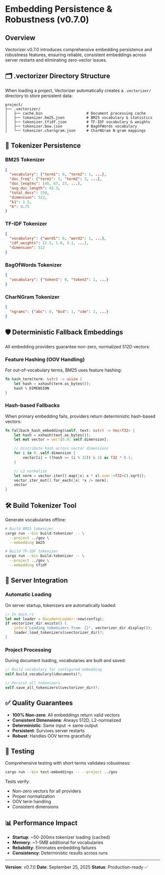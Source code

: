 # Embedding Persistence & Robustness (v0.7.0)

## Overview

Vectorizer v0.7.0 introduces comprehensive embedding persistence and robustness features, ensuring reliable, consistent embeddings across server restarts and eliminating zero-vector issues.

## 🗂️ .vectorizer Directory Structure

When loading a project, Vectorizer automatically creates a `.vectorizer/` directory to store persistent data:

```
project/
├── .vectorizer/
│   ├── cache.bin                    # Document processing cache
│   ├── tokenizer.bm25.json          # BM25 vocabulary & statistics
│   ├── tokenizer.tfidf.json         # TF-IDF vocabulary & weights
│   ├── tokenizer.bow.json           # BagOfWords vocabulary
│   └── tokenizer.charngram.json     # CharNGram N-gram mappings
```

## 🔧 Tokenizer Persistence

### BM25 Tokenizer
```json
{
  "vocabulary": {"term1": 0, "term2": 1, ...},
  "doc_freq": {"term1": 5, "term2": 3, ...},
  "doc_lengths": [45, 67, 23, ...],
  "avg_doc_length": 42.3,
  "total_docs": 150,
  "dimension": 512,
  "k1": 1.5,
  "b": 0.75
}
```

### TF-IDF Tokenizer
```json
{
  "vocabulary": {"word1": 0, "word2": 1, ...},
  "idf_weights": [2.3, 1.8, 3.1, ...],
  "dimension": 512
}
```

### BagOfWords Tokenizer
```json
{
  "vocabulary": {"token1": 0, "token2": 1, ...}
}
```

### CharNGram Tokenizer
```json
{
  "ngrams": {"abc": 0, "bcd": 1, "cde": 2, ...}
}
```

## 🛡️ Deterministic Fallback Embeddings

All embedding providers guarantee non-zero, normalized 512D vectors:

### Feature Hashing (OOV Handling)
For out-of-vocabulary terms, BM25 uses feature hashing:
```rust
fn hash_term(term: &str) -> usize {
    let hash = xxhash(term.as_bytes());
    hash % DIMENSION
}
```

### Hash-based Fallbacks
When primary embedding fails, providers return deterministic hash-based vectors:
```rust
fn fallback_hash_embedding(&self, text: &str) -> Vec<f32> {
    let hash = xxhash(text.as_bytes());
    let mut vector = vec![0.0; self.dimension];

    // Distribute hash across vector dimensions
    for i in 0..self.dimension {
        vector[i] = ((hash >> (i % 32)) & 1) as f32 * 0.1;
    }

    // L2 normalize
    let norm = vector.iter().map(|x| x * x).sum::<f32>().sqrt();
    vector.iter_mut().for_each(|x| *x /= norm);
    vector
}
```

## 🛠️ Build Tokenizer Tool

Generate vocabularies offline:

```bash
# Build BM25 tokenizer
cargo run --bin build-tokenizer -- \
  --project ../gov \
  --embedding bm25

# Build TF-IDF tokenizer
cargo run --bin build-tokenizer -- \
  --project ../gov \
  --embedding tfidf
```

## 🔄 Server Integration

### Automatic Loading
On server startup, tokenizers are automatically loaded:

```rust
// In main.rs
let mut loader = DocumentLoader::new(config);
if vectorizer_dir.exists() {
    info!("Loading tokenizers from: {}", vectorizer_dir.display());
    loader.load_tokenizers(&vectorizer_dir)?;
}
```

### Project Processing
During document loading, vocabularies are built and saved:

```rust
// Build vocabulary for configured embedding
self.build_vocabulary(&documents)?;

// Persist all tokenizers
self.save_all_tokenizers(&vectorizer_dir)?;
```

## ✅ Quality Guarantees

- **100% Non-zero**: All embeddings return valid vectors
- **Consistent Dimensions**: Always 512D, L2-normalized
- **Deterministic**: Same input → same output
- **Persistent**: Survives server restarts
- **Robust**: Handles OOV terms gracefully

## 🧪 Testing

Comprehensive testing with short terms validates robustness:

```bash
cargo run --bin test-embeddings -- --project ../gov
```

Tests verify:
- Non-zero vectors for all providers
- Proper normalization
- OOV term handling
- Consistent dimensions

## 📊 Performance Impact

- **Startup**: ~50-200ms tokenizer loading (cached)
- **Memory**: ~1-5MB additional for vocabularies
- **Reliability**: Eliminates embedding failures
- **Consistency**: Deterministic results across runs

---

**Version**: v0.7.0
**Date**: September 25, 2025
**Status**: Production-ready ✅
